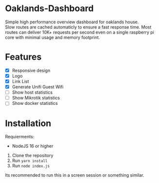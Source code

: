 # Oaklands-Dashboard
 Simple high performance overview dashboard for oaklands house.  
 Slow routes are cached automaticly to ensure a fast response time.
 Most routes can deliver 10K+ requests per second even on a single raspberry pi core with minimal usage and memory footprint.

# Features
- [X] Responsive design
- [X] Logo
- [X] Link List
- [X] Generate Unifi Guest Wifi
- [ ] Show host statistics
- [ ] Show Mikrotik statistics
- [ ] Show docker statistics

# Installation
Requierments:
- NodeJS 16 or higher

1. Clone the repository
2. Run `yarn install`
3. Run `node index.js`

Its recommended to run this in a screen session or something similar.